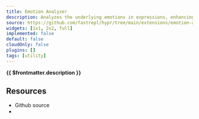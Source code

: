 ```yaml
---
title: Emotion Analyzer
description: Analyzes the underlying emotions in expressions, enhancing the quality of hypercharged meeting notes.
source: https://github.com/fastrepl/hypr/tree/main/extensions/emotion-analyzer
widgets: [1x1, 2x2, full]
implemented: false
default: false
cloudOnly: false
plugins: []
tags: [utility]
---
```

<TitleWithContributors :title="$frontmatter.title" />

**{{ $frontmatter.description }}**

<ExtensionTags :frontmatter="$frontmatter" />

## Resources

<ul>
  <li><a :href="$frontmatter.source">Github source</a></li>
  <li v-for="plugin in $frontmatter.plugins"><PluginLink :plugin /></li>
</ul>
